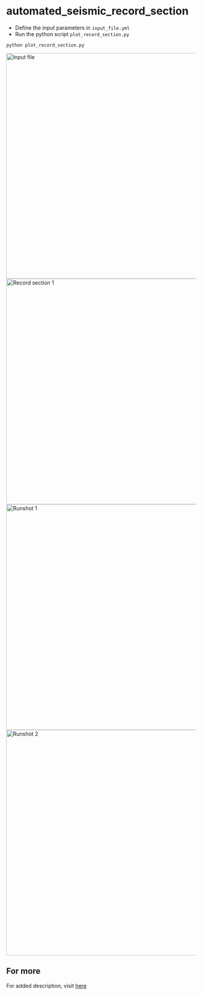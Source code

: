 # automated_seismic_record_section
- Define the input parameters in `input_file.yml`
- Run the python script `plot_record_section.py`

```python plot_record_section.py```

<img src="exampleOutput/example_inputFile.jpg" width="600" alt="Input file">


<img src="exampleOutput/record_section_2013-05-24_SEA-OF-OKHOTSK.png" width="600" alt="Record section 1">


<img src="exampleOutput/runshot1.jpg" width="600" alt="Runshot 1">
<img src="exampleOutput/runshot2.jpg" width="600" alt="Runshot 2">


## For more
For added description, visit [here](https://www.earthinversion.com/automatically-plotting-seismic-section-python/)
